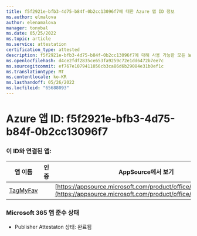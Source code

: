 ```yaml
---
title: f5f2921e-bfb3-4d75-b84f-0b2cc13096f7에 대한 Azure 앱 ID 정보
ms.author: elmalova
author: elenamalova
manager: tonybal
ms.date: 05/25/2022
ms.topic: article
ms.service: attestation
certification_type: attested
description: f5f2921e-bfb3-4d75-b84f-0b2cc13096f7에 대해 사용 가능한 모든 보안 및 규정 준수 정보입니다.
ms.openlocfilehash: d4ce2fdf2835ce653fa9259c72e1dd6472b7ee7c
ms.sourcegitcommit: ef767e1079411056cb3ca86d6b29084e31b0ef1c
ms.translationtype: MT
ms.contentlocale: ko-KR
ms.lasthandoff: 05/26/2022
ms.locfileid: "65688093"
---
```

# <a name="azure-app-id-f5f2921e-bfb3-4d75-b84f-0b2cc13096f7"></a>Azure 앱 ID: f5f2921e-bfb3-4d75-b84f-0b2cc13096f7


### <a name="apps-associated-with-this-id"></a>이 ID와 연결된 앱:
| **앱 이름** | **인증** | **AppSource에서 보기** |
|--------------|---------------|-----------------------|
| [TagMyFav](../forward/WA200002713.md) |  | [https://appsource.microsoft.com/product/office/WA200002713](https://appsource.microsoft.com/product/office/WA200002713) |

### <a name="microsoft-365-app-compliance-status"></a>Microsoft 365 앱 준수 상태
- Publisher Attestaton 상태: 완료됨
